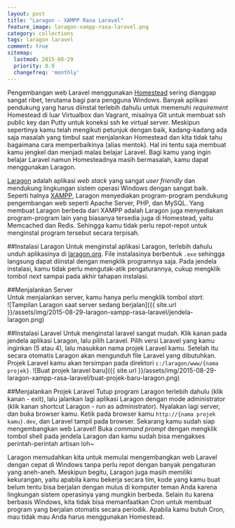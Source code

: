 ```yaml
---
layout: post
title: "Laragon - XAMPP Rasa Laravel"
feature_image: laragon-xampp-rasa-laravel.png
category: collections
tags: laragon laravel
comment: true
sitemap:
  lastmod: 2015-08-29
  priority: 0.9
  changefreq: 'monthly'
---
```


Pengembangan web Laravel menggunakan [Homestead](http://ambercat.rahmanda.net/collections/2015/02/16/homestead-pengembangan-laravel.html) sering dianggap sangat ribet, terutama bagi para pengguna Windows. Banyak aplikasi pendukung yang harus diinstal terlebih dahulu untuk memenuhi *requirement* Homestead di luar Virtualbox dan Vagrant, misalnya Git untuk membuat ssh public key dan Putty untuk koneksi ssh ke virtual server. Meskipun sepertinya kamu telah mengikuti petunjuk dengan baik, kadang-kadang ada saja masalah yang timbul saat menjalankan Homestead dan kita tidak tahu bagaimana cara memperbaikinya (alias mentok). Hal ini tentu saja membuat kamu jengkel dan menjadi malas belajar Laravel. Bagi kamu yang ingin belajar Laravel namun Homesteadnya masih bermasalah, kamu dapat menggunakan Laragon.

[Laragon](http://laragon.org) adalah aplikasi *web stack* yang sangat *user friendly* dan mendukung lingkungan sistem operasi Windows dengan sangat baik. Seperti halnya [XAMPP](http://www.apachefriends.org/index.html), Laragon menyediakan program-program pendukung pengembangan web seperti Apache Server, PHP, dan MySQL. Yang membuat Laragon berbeda dari XAMPP adalah Laragon juga menyediakan program-program lain yang biasanya tersedia juga di Homestead, yaitu Memcached dan Redis. Sehingga kamu tidak perlu repot-repot untuk menginstal program tersebut secara terpisah.  

##Instalasi Laragon
Untuk menginstal aplikasi Laragon, terlebih dahulu unduh aplikasinya di [laragon.org](http://laragon.org). File instalasinya berbentuk `.exe` sehingga langsung dapat diinstal dengan mengklik programnya saja. Pada jendela instalasi, kamu tidak perlu mengutak-atik pengaturannya, cukup mengklik tombol *next* sampai pada akhir tahapan instalasi.  

##Menjalankan Server  
Untuk menjalankan server, kamu hanya perlu mengklik tombol *start*.  
![Tampilan Laragon saat server sedang berjalan]({{ site.url }}/assets/img/2015-08-29-laragon-xampp-rasa-laravel/jendela-laragon.png)  

##Instalasi Laravel
Untuk menginstal laravel sangat mudah. Klik kanan pada jendela aplikasi Laragon, lalu pilih Laravel. Pilih versi Laravel yang kamu inginkan (5 atau 4), lalu masukkan nama projek Laravel kamu. Setelah itu secara otomatis Laragon akan mengunduh file Laravel yang dibutuhkan. Projek Laravel kamu akan tersimpan pada direktori `c:/laragon/www/{nama projek}`.
![Buat projek laravel baru]({{ site.url }}/assets/img/2015-08-29-laragon-xampp-rasa-laravel/buat-projek-baru-laragon.png)

##Menjalankan Projek Laravel
Tutup program Laragon terlebih dahulu (klik kanan - exit), lalu jalankan lagi aplikasi Laragon dengan mode administrator (klik kanan shortcut Laragon - run as administrator). Nyalakan lagi server, dan buka browser kamu. Ketik pada browser kamu `http://{nama projek kamu}.dev`, dan Laravel tampil pada browser. Sekarang kamu sudah siap mengembangkan web Laravel! Buka *command prompt* dengan mengklik tombol shell pada jendela Laragon dan kamu sudah bisa mengakses perintah-perintah artisan loh~  

Laragon memudahkan kita untuk memulai mengembangkan web Laravel dengan cepat di Windows tanpa perlu repot dengan banyak pengaturan yang aneh-aneh. Meskipun begitu, Laragon juga masih memiliki kekurangan, yaitu apabila kamu bekerja secara tim, kode yang kamu buat belum tentu bisa berjalan dengan mulus di komputer teman Anda karena lingkungan sistem operasinya yang mungkin berbeda. Selain itu karena berbasis Windows, kita tidak bisa memanfaatkan Cron untuk membuat program yang berjalan otomatis secara periodik. Apabila kamu butuh Cron, mau tidak mau Anda harus menggunakan Homestead.
